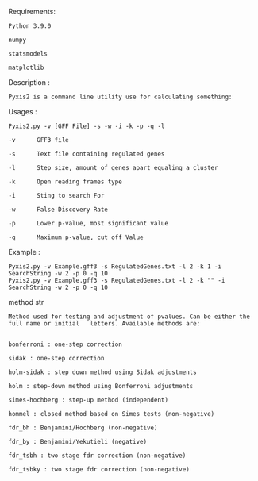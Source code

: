 Requirements:
	
	Python 3.9.0
	
	numpy
	
	statsmodels
	
	matplotlib

Description :

	Pyxis2 is a command line utility use for calculating something:

Usages :
	
	Pyxis2.py -v [GFF File] -s -w -i -k -p -q -l
	
	-v		GFF3 file
	
	-s		Text file containing regulated genes
	
	-l		Step size, amount of genes apart equaling a cluster
	
	-k		Open reading frames type  
	
	-i		Sting to search For
	
	-w		False Discovery Rate
	
	-p		Lower p-value, most significant value
	
	-q		Maximum p-value, cut off Value
	
Example :

	Pyxis2.py -v Example.gff3 -s RegulatedGenes.txt -l 2 -k 1 -i SearchString -w 2 -p 0 -q 10
	Pyxis2.py -v Example.gff3 -s RegulatedGenes.txt -l 2 -k "" -i SearchString -w 2 -p 0 -q 10

method str
	
	Method used for testing and adjustment of pvalues. Can be either the full name or initial 	letters. Available methods are:


	bonferroni : one-step correction

	sidak : one-step correction

	holm-sidak : step down method using Sidak adjustments

	holm : step-down method using Bonferroni adjustments

	simes-hochberg : step-up method (independent)

	hommel : closed method based on Simes tests (non-negative)

	fdr_bh : Benjamini/Hochberg (non-negative)

	fdr_by : Benjamini/Yekutieli (negative)

	fdr_tsbh : two stage fdr correction (non-negative)

	fdr_tsbky : two stage fdr correction (non-negative)


